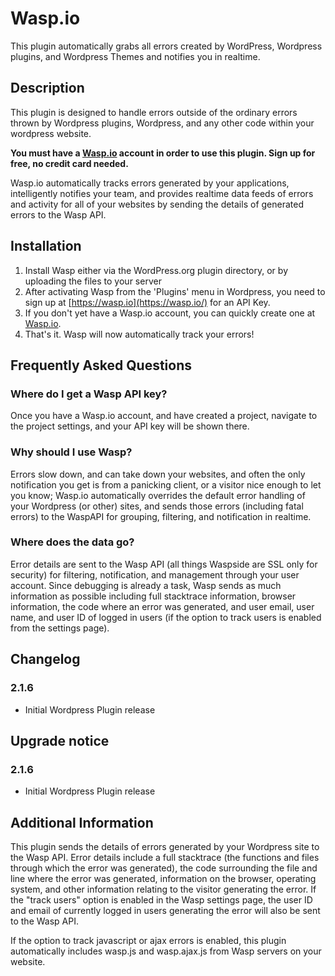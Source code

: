 Wasp.io
==============
This plugin automatically grabs all errors created by WordPress, Wordpress plugins, and Wordpress Themes and notifies you in realtime.


Description
-----------

This plugin is designed to handle errors outside of the ordinary errors thrown by Wordpress plugins, Wordpress, and any other code within your wordpress website.

**You must have a [Wasp.io](https://wasp.io/) account in order to use this plugin.  Sign up for free, no credit card needed.**

Wasp.io automatically tracks errors generated by your applications, intelligently notifies your team, and provides realtime data feeds of errors and activity for all of your websites by sending the details of generated errors to the Wasp API.


Installation
------------

1. Install Wasp either via the WordPress.org plugin directory, or by uploading the files to your server
2. After activating Wasp from the 'Plugins' menu in Wordpress, you need to sign up at [https://wasp.io](https://wasp.io/) for an API Key.
3. If you don't yet have a Wasp.io account, you can quickly create one at [Wasp.io](https://wasp.io/).
4. That's it.  Wasp will now automatically track your errors!

Frequently Asked Questions
--------------------------

### Where do I get a Wasp API key?

Once you have a Wasp.io account, and have created a project, navigate to the project settings, and your API key will be shown there.

### Why should I use Wasp?

Errors slow down, and can take down your websites, and often the only notification you get is from a panicking client, or a visitor nice enough to let you know; Wasp.io automatically overrides the default error handling of your Wordpress (or other) sites, and sends those errors (including fatal errors) to the WaspAPI for grouping, filtering, and notification in realtime.

### Where does the data go?

Error details are sent to the Wasp API (all things Waspside are SSL only for security) for filtering, notification, and management through your user account.  Since debugging is already a task, Wasp sends as much information as possible including full stacktrace information, browser information, the code where an error was generated, and user email, user name, and user ID of logged in users (if the option to track users is enabled from the settings page).


Changelog
---------

### 2.1.6
* Initial Wordpress Plugin release

Upgrade notice
-------------

### 2.1.6
* Initial Wordpress Plugin release

Additional Information
---------
This plugin sends the details of errors generated by your Wordpress site to the Wasp API.  Error details include a full stacktrace (the functions and files through which the error was generated), the code surrounding the file and line where the error was generated, information on the browser, operating system, and other information relating to the visitor generating the error.  If the "track users" option is enabled in the Wasp settings page, the user ID and email of currently logged in users generating the error will also be sent to the Wasp API.

If the option to track javascript or ajax errors is enabled, this plugin automatically includes wasp.js and wasp.ajax.js from Wasp servers on your website.